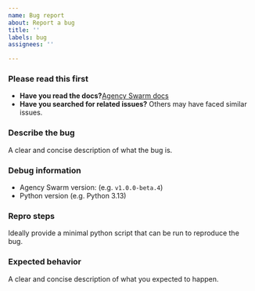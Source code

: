 ```yaml
---
name: Bug report
about: Report a bug
title: ''
labels: bug
assignees: ''

---
```


### Please read this first

- **Have you read the docs?**[Agency Swarm docs](https://agency-swarm.ai/)
- **Have you searched for related issues?** Others may have faced similar issues.

### Describe the bug
A clear and concise description of what the bug is.

### Debug information
- Agency Swarm version: (e.g. `v1.0.0-beta.4`)
- Python version (e.g. Python 3.13)

### Repro steps

Ideally provide a minimal python script that can be run to reproduce the bug.


### Expected behavior
A clear and concise description of what you expected to happen.

